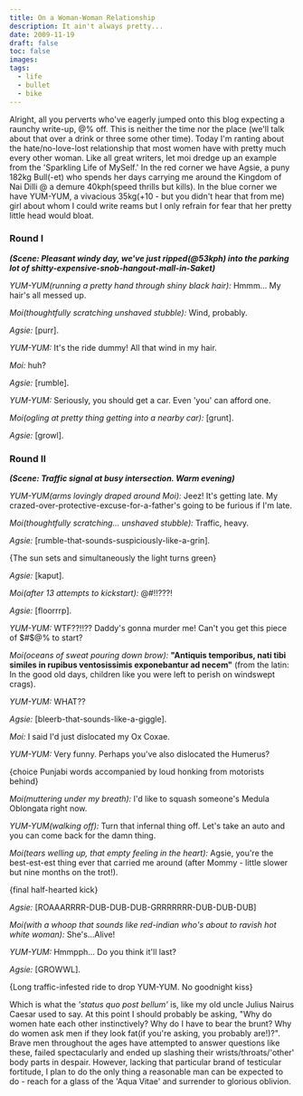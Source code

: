 ```yaml
---
title: On a Woman-Woman Relationship
description: It ain't always pretty...
date: 2009-11-19
draft: false
toc: false
images:
tags:
  - life
  - bullet
  - bike
---
```


Alright, all you perverts who've eagerly jumped onto this blog expecting a raunchy write-up, $@%#$% off. This is neither the time nor the place (we'll talk about that over a drink or three some other time). Today I'm ranting about the hate/no-love-lost relationship that most women have with pretty much every other woman.
Like all great writers, let moi dredge up an example from the 'Sparkling Life of MySelf.' In the red corner we have Agsie, a puny 182kg Bull(-et) who spends her days carrying me around the Kingdom of Nai Dilli @ a demure 40kph(speed thrills but kills). In the blue corner we have YUM-YUM, a vivacious 35kg(+10 - but you didn't hear that from me) girl about whom I could write reams but I only refrain for fear that her pretty little head would bloat.

### Round I 
_**(Scene: Pleasant windy day, we've just ripped(@53kph) into the parking lot of shitty-expensive-snob-hangout-mall-in-Saket)**_

_YUM-YUM(running a pretty hand through shiny black hair):_ Hmmm... My hair's all messed up.

_Moi(thoughtfully scratching unshaved stubble):_ Wind, probably.

_Agsie:_ [purr].

_YUM-YUM:_ It's the ride dummy! All that wind in my hair.

_Moi:_ huh?

_Agsie:_ [rumble].

_YUM-YUM:_ Seriously, you should get a car. Even 'you' can afford one.

_Moi(ogling at pretty thing getting into a nearby car):_ [grunt].

_Agsie:_ [growl].


### Round II
_**(Scene: Traffic signal at busy intersection. Warm evening)**_

_YUM-YUM(arms lovingly draped around Moi):_ Jeez! It's getting late. 
My crazed-over-protective-excuse-for-a-father's going to be furious if I'm late.

_Moi(thoughtfully scratching... unshaved stubble):_ Traffic, heavy.

_Agsie:_ [rumble-that-sounds-suspiciously-like-a-grin].

{The sun sets and simultaneously the light turns green}

_Agsie:_ [kaput].

_Moi(after 13 attempts to kickstart):_ @#$%@#!@$!!???!

_Agsie:_ [floorrrp].

_YUM-YUM:_ WTF??!!?? Daddy's gonna murder me! Can't you get this piece of $#$@% to start?

_Moi(oceans of sweat pouring down brow):_
**"Antiquis temporibus, nati tibi similes in rupibus ventosissimis exponebantur ad necem"** 
(from the latin: In the good old days, children like you were left to perish on windswept crags).

_YUM-YUM:_ WHAT??

_Agsie:_ [bleerb-that-sounds-like-a-giggle].

_Moi:_ I said I'd just dislocated my Ox Coxae.

_YUM-YUM:_ Very funny. Perhaps you've also dislocated the Humerus?

{choice Punjabi words accompanied by loud honking from motorists behind}

_Moi(muttering under my breath):_ I'd like to squash someone's Medula Oblongata right now.

_YUM-YUM(walking off):_ Turn that infernal thing off. Let's take an auto and you can come back for the damn thing.

_Moi(tears welling up, that empty feeling in the heart):_ Agsie, you're the best-est-est thing ever that carried me around 
(after Mommy - little slower but nine months on the trot!).

{final half-hearted kick}

_Agsie:_ [ROAAARRRR-DUB-DUB-DUB-GRRRRRRR-DUB-DUB-DUB]

_Moi(with a whoop that sounds like red-indian who's about to ravish hot white woman):_ She's...Alive!

_YUM-YUM:_ Hmmpph... Do you think it'll last?

_Agsie:_ [GROWWL].

{Long traffic-infested ride to drop YUM-YUM. No goodnight kiss}


Which is what the _'status quo post bellum'_ is, like my old uncle Julius Nairus Caesar used to say. At this point I should probably be asking, "Why do women hate each other instinctively? Why do I have to bear the brunt? Why do women ask men if they look fat(if you're asking, you probably are!)?". Brave men throughout the ages have attempted to answer questions like these, failed spectacularly and ended up slashing their wrists/throats/'other' body parts in despair. However, lacking that particular brand of testicular fortitude, I plan to do the only thing a reasonable man can be expected to do - reach for a glass of the 'Aqua Vitae' and surrender to glorious oblivion.